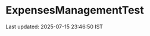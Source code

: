 # ExpensesManagementTest






















































































Last updated: 2025-07-15 23:46:50 IST
